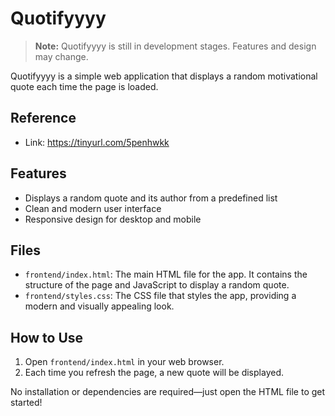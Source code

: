 # Quotifyyyy

> **Note:** Quotifyyyy is still in development stages. Features and design may change.

Quotifyyyy is a simple web application that displays a random motivational quote each time the page is loaded.


## Reference
- Link: https://tinyurl.com/5penhwkk

## Features
- Displays a random quote and its author from a predefined list
- Clean and modern user interface
- Responsive design for desktop and mobile

## Files
- `frontend/index.html`: The main HTML file for the app. It contains the structure of the page and JavaScript to display a random quote.
- `frontend/styles.css`: The CSS file that styles the app, providing a modern and visually appealing look.

## How to Use
1. Open `frontend/index.html` in your web browser.
2. Each time you refresh the page, a new quote will be displayed.

No installation or dependencies are required—just open the HTML file to get started!
